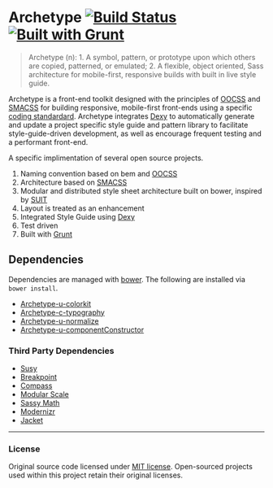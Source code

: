 # Archetype [![Build Status](https://secure.travis-ci.org/Archetype-CSS/Archetype.png?branch=master)](http://travis-ci.org/Archetype-CSS/Archetype) [![Built with Grunt](https://cdn.gruntjs.com/builtwith.png)](http://gruntjs.com/)

>Archetype (n): 1. A symbol, pattern, or prototype upon which others are copied, patterned, or emulated; 2. A flexible, object oriented, Sass architecture for mobile-first, responsive builds with built in live style guide.

Archetype is a front-end toolkit designed with the principles of [OOCSS](https://github.com/stubbornella/oocss) and [SMACSS](http://smacss.com) for building responsive, mobile-first front-ends using a specific [coding standardard](https://github.com/Archetype-CSS/Archetype/blob/dev/style-guide/docs/README.md). Archetype integrates [Dexy](http://dexy.it) to automatically generate and update a project specific style guide and pattern library to facilitate style-guide-driven development, as well as encourage frequent testing and a performant front-end.

A specific implimentation of several open source projects.

  1. Naming convention based on bem and [OOCSS](https://github.com/stubbornella/oocss) 
  2. Architecture based on [SMACSS](http://smacss.com) 
  2. Modular and distributed style sheet architecture built on bower, inspired by [SUIT](https://github.com/suitcss/suit)
  3. Layout is treated as an enhancement
  4. Integrated Style Guide using [Dexy](https://github.com/dexy/dexy)
  5. Test driven
  6. Built with [Grunt](http://bower.io)

## Dependencies
Dependencies are managed with [bower](http://bower.io). The following are installed via `bower install`.

  * [Archetype-u-colorkit](https:github.com/Archetype-CSS/Archetype-u-colorkit)
  * [Archetype-c-typography](https:github.com/Archetype-CSS/Archetype-c-typography)
  * [Archetype-u-normalize](https:github.com/Archetype-CSS/Archetype-u-normalize)
  * [Archetype-u-componentConstructor](https:github.com/Archetype-CSS/Archetype-u-componentConstructor)

### Third Party Dependencies

  * [Susy](http://susy.oddbird.net)
  * [Breakpoint](https://github.com/Team-Sass/breakpoint)
  * [Compass](http://compass-style.org/)
  * [Modular Scale](https://github.com/Team-Sass/modular-scale)
  * [Sassy Math](https://github.com/Team-Sass/Sassy-math)
  * [Modernizr](http://modernizr.com)
  * [Jacket](https://github.com/Tam-Sass/jacket)

---
### License
Original source code licensed under [MIT license](http://www.opensource.org/licenses/mit-license.php). Open-sourced projects used within this project retain their original licenses.

